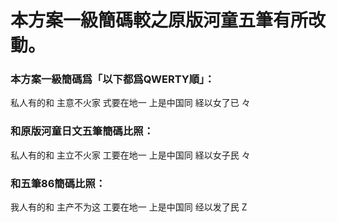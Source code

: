 # 本方案一級簡碼較之原版河童五筆有所改動。

### 本方案一級簡碼爲「以下都爲QWERTY順」：
私人有的和	主意不火家
式要在地一	上是中国同
経以女了已	々

### 和原版河童日文五筆簡碼比照：
私人有的和	主立不火家
工要在地一	上是中国同
経以女子民	々

### 和五筆86簡碼比照：
我人有的和	主产不为这
工要在地一	上是中国同
经以发了民	Z
